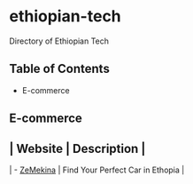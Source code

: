 # ethiopian-tech
Directory of Ethiopian Tech

## Table of Contents
- E-commerce

## E-commerce
| Website | Description |
---
| - [ZeMekina](https://zemekina.com/) | Find Your Perfect Car in Ethopia |
